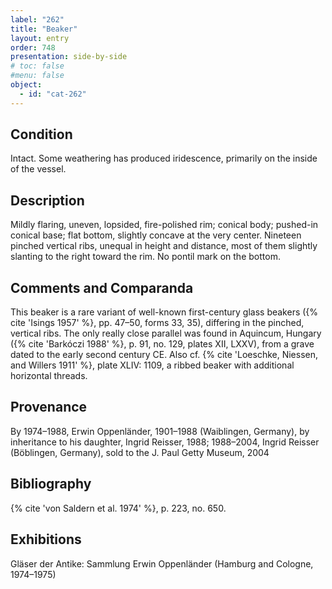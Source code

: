 ```yaml
---
label: "262"
title: "Beaker"
layout: entry
order: 748
presentation: side-by-side
# toc: false
#menu: false 
object:
  - id: "cat-262"
---
```


## Condition

Intact. Some weathering has produced iridescence, primarily on the inside of the vessel.

## Description

Mildly flaring, uneven, lopsided, fire-polished rim; conical body; pushed-in conical base; flat bottom, slightly concave at the very center. Nineteen pinched vertical ribs, unequal in height and distance, most of them slightly slanting to the right toward the rim. No pontil mark on the bottom.

## Comments and Comparanda

This beaker is a rare variant of well-known first-century glass beakers ({% cite 'Isings 1957' %}, pp. 47–50, forms 33, 35), differing in the pinched, vertical ribs. The only really close parallel was found in Aquincum, Hungary ({% cite 'Barkóczi 1988' %}, p. 91, no. 129, plates XII, LXXV), from a grave dated to the early second century CE. Also cf. {% cite 'Loeschke, Niessen, and Willers 1911' %}, plate XLIV: 1109, a ribbed beaker with additional horizontal threads.

## Provenance

By 1974–1988, Erwin Oppenländer, 1901–1988 (Waiblingen, Germany), by inheritance to his daughter, Ingrid Reisser, 1988; 1988–2004, Ingrid Reisser (Böblingen, Germany), sold to the J. Paul Getty Museum, 2004

## Bibliography

{% cite 'von Saldern et al. 1974' %}, p. 223, no. 650.

## Exhibitions

Gläser der Antike: Sammlung Erwin Oppenländer (Hamburg and Cologne, 1974–1975)